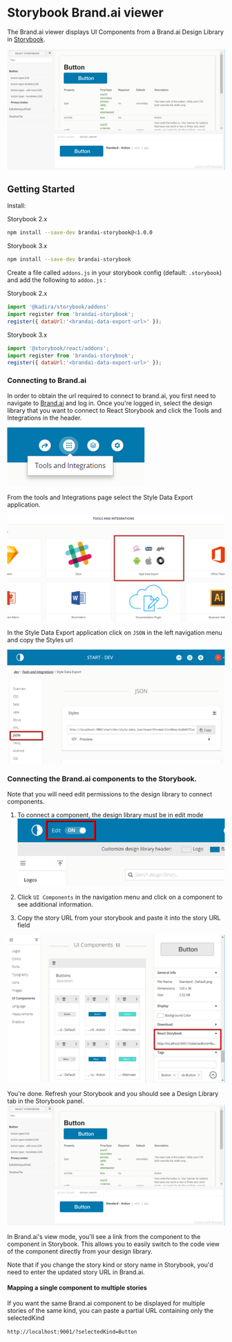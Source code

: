 # Storybook Brand.ai viewer

The Brand.ai viewer displays UI Components from a Brand.ai Design Library in [Storybook](https://github.com/storybooks/storybook).  

![brandai-react-storybook](./docs/button-storybook.png)

## Getting Started

Install:

Storybook 2.x
```sh
npm install --save-dev brandai-storybook@<1.0.0
```

Storybook 3.x
```sh
npm install --save-dev brandai-storybook
```

Create a file called `addons.js` in your storybook config (default: `.storybook`) and add the following to `addon.js` :  

Storybook 2.x
```javascript
import '@kadira/storybook/addons'
import register from 'brandai-storybook';
register({ dataUrl:'<brandai-data-export-url>' });
```
Storybook 3.x
```javascript
import '@storybook/react/addons';
import register from 'brandai-storybook';
register({ dataUrl:'<brandai-data-export-url>' });
```

### Connecting to Brand.ai
In order to obtain the url required to connect to brand.ai, you first need to navigate to [Brand.ai](https://brand.ai) and log in. Once you're logged in, select the design library that you want to connect to React Storybook and click the Tools and Integrations in the header.

![Tools and Integrations](./docs/tools-integrations.png)

From the tools and Integrations page select the Style Data Export application.
 
![Data export app](./docs/data-export-app.png)

In the Style Data Export application click on `JSON` in the left navigation menu and copy the Styles url

![Data export app](./docs/data-export.png)




### Connecting the Brand.ai components to the Storybook. 
Note that you will need edit permissions to the design library to connect components.

1. To connect a component, the design library must be in edit mode
![Edit mode](./docs/edit-mode.png)

2. Click `UI Components` in the navigation menu and click on a component to see additional information.

3. Copy the story URL from your storybook and paste it into the story URL field

![Story url](./docs/component-url.png)

You're done. Refresh your Storybook and you should see a Design Library tab in the Storybook panel. 
![brandai-react-storybook](./docs/button-storybook.png) 


In Brand.ai's view mode, you'll see a link from the component to the component in Storybook. This allows you to easily switch to the code view of the component directly from your design library. 

Note that if you change the story kind or story name in Storybook, you'd need to enter the updated story URL in Brand.ai.  


#### Mapping a single component to multiple stories
If you want the same Brand.ai component to be displayed for multiple stories of the same kind, you can paste a partial URL containing only the selectedKind

`http://localhost:9001/?selectedKind=Button`

